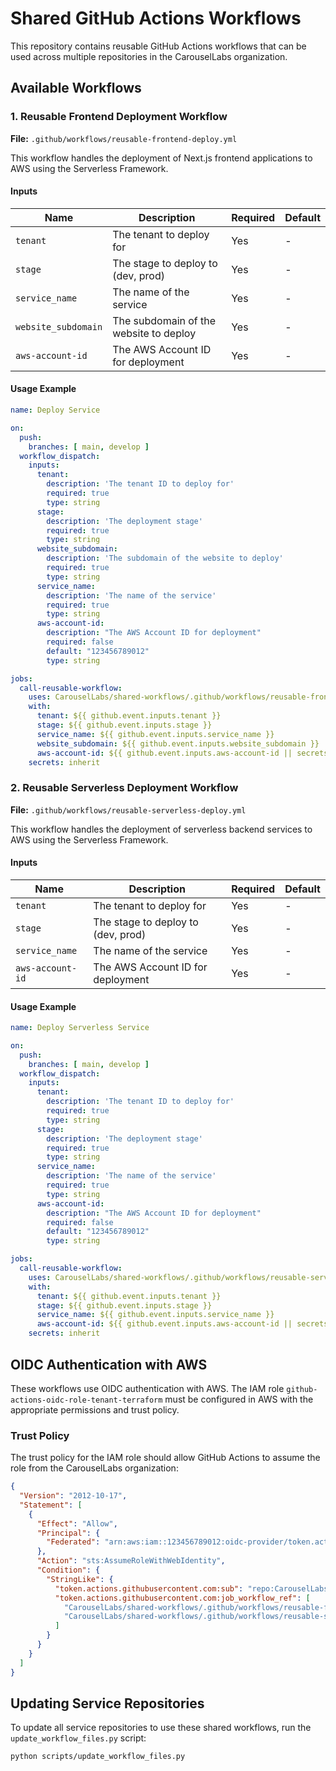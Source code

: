 # Shared GitHub Actions Workflows

This repository contains reusable GitHub Actions workflows that can be used across multiple repositories in the CarouselLabs organization.

## Available Workflows

### 1. Reusable Frontend Deployment Workflow

**File:** `.github/workflows/reusable-frontend-deploy.yml`

This workflow handles the deployment of Next.js frontend applications to AWS using the Serverless Framework.

#### Inputs

| Name | Description | Required | Default |
|------|-------------|----------|---------|
| `tenant` | The tenant to deploy for | Yes | - |
| `stage` | The stage to deploy to (dev, prod) | Yes | - |
| `service_name` | The name of the service | Yes | - |
| `website_subdomain` | The subdomain of the website to deploy | Yes | - |
| `aws-account-id` | The AWS Account ID for deployment | Yes | - |

#### Usage Example

```yaml
name: Deploy Service

on:
  push:
    branches: [ main, develop ]
  workflow_dispatch:
    inputs:
      tenant:
        description: 'The tenant ID to deploy for'
        required: true
        type: string
      stage:
        description: 'The deployment stage'
        required: true
        type: string
      website_subdomain:
        description: 'The subdomain of the website to deploy'
        required: true
        type: string
      service_name:
        description: 'The name of the service'
        required: true
        type: string
      aws-account-id:
        description: "The AWS Account ID for deployment"
        required: false
        default: "123456789012"
        type: string

jobs:
  call-reusable-workflow:
    uses: CarouselLabs/shared-workflows/.github/workflows/reusable-frontend-deploy.yml@main
    with:
      tenant: ${{ github.event.inputs.tenant }}
      stage: ${{ github.event.inputs.stage }}
      service_name: ${{ github.event.inputs.service_name }}
      website_subdomain: ${{ github.event.inputs.website_subdomain }}
      aws-account-id: ${{ github.event.inputs.aws-account-id || secrets.AWS_ACCOUNT_ID }}
    secrets: inherit
```

### 2. Reusable Serverless Deployment Workflow

**File:** `.github/workflows/reusable-serverless-deploy.yml`

This workflow handles the deployment of serverless backend services to AWS using the Serverless Framework.

#### Inputs

| Name | Description | Required | Default |
|------|-------------|----------|---------|
| `tenant` | The tenant to deploy for | Yes | - |
| `stage` | The stage to deploy to (dev, prod) | Yes | - |
| `service_name` | The name of the service | Yes | - |
| `aws-account-id` | The AWS Account ID for deployment | Yes | - |

#### Usage Example

```yaml
name: Deploy Serverless Service

on:
  push:
    branches: [ main, develop ]
  workflow_dispatch:
    inputs:
      tenant:
        description: 'The tenant ID to deploy for'
        required: true
        type: string
      stage:
        description: 'The deployment stage'
        required: true
        type: string
      service_name:
        description: 'The name of the service'
        required: true
        type: string
      aws-account-id:
        description: "The AWS Account ID for deployment"
        required: false
        default: "123456789012"
        type: string

jobs:
  call-reusable-workflow:
    uses: CarouselLabs/shared-workflows/.github/workflows/reusable-serverless-deploy.yml@main
    with:
      tenant: ${{ github.event.inputs.tenant }}
      stage: ${{ github.event.inputs.stage }}
      service_name: ${{ github.event.inputs.service_name }}
      aws-account-id: ${{ github.event.inputs.aws-account-id || secrets.AWS_ACCOUNT_ID }}
    secrets: inherit
```

## OIDC Authentication with AWS

These workflows use OIDC authentication with AWS. The IAM role `github-actions-oidc-role-tenant-terraform` must be configured in AWS with the appropriate permissions and trust policy.

### Trust Policy

The trust policy for the IAM role should allow GitHub Actions to assume the role from the CarouselLabs organization:

```json
{
  "Version": "2012-10-17",
  "Statement": [
    {
      "Effect": "Allow",
      "Principal": {
        "Federated": "arn:aws:iam::123456789012:oidc-provider/token.actions.githubusercontent.com"
      },
      "Action": "sts:AssumeRoleWithWebIdentity",
      "Condition": {
        "StringLike": {
          "token.actions.githubusercontent.com:sub": "repo:CarouselLabs/*:*",
          "token.actions.githubusercontent.com:job_workflow_ref": [
            "CarouselLabs/shared-workflows/.github/workflows/reusable-frontend-deploy.yml@*",
            "CarouselLabs/shared-workflows/.github/workflows/reusable-serverless-deploy.yml@*"
          ]
        }
      }
    }
  ]
}
```

## Updating Service Repositories

To update all service repositories to use these shared workflows, run the `update_workflow_files.py` script:

```bash
python scripts/update_workflow_files.py
``` 